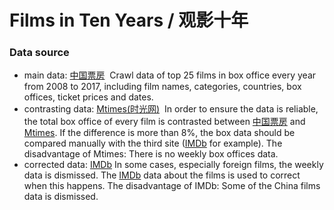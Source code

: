 # Films in Ten Years / 观影十年

### Data source
- main data: [中国票房](http://www.cbooo.cn/year)
  Crawl data of top 25 films in box office every year from 2008 to 2017, including film names, categories, countries, box offices, ticket prices and dates.
- contrasting data: [Mtimes(时光网)](http://movie.mtime.com)
  In order to ensure the data is reliable, the total box office of every film is contrasted between [中国票房](http://www.cbooo.cn/year) and [Mtimes](http://movie.mtime.com). If the difference is more than 8%, the box data should be compared manually with the third site ([IMDb](http://www.boxofficemojo.com/movies) for example).
  The disadvantage of Mtimes: There is no weekly box offices data.
- corrected data: [IMDb](http://www.boxofficemojo.com/movies)
  In some cases, especially foreign films, the weekly data is dismissed. The [IMDb](http://www.boxofficemojo.com/movies) data about the films is used to correct when this happens.
  The disadvantage of IMDb: Some of the China films data is dismissed.

